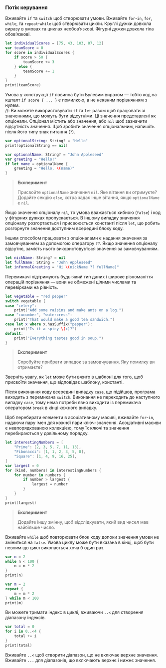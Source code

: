 ### Потік керування

Вживайте `if` та `switch` щоб створювати умови. Вживайте `for`-`in`, `for`, `while`, та `repeat`-`while` щоб створювати цикли. Круглі дужки довкола виразу в умовах та циклах необов’язкові. Фігурні дужки довкола тіла обов’язкові.

```swift
let individualScores = [75, 43, 103, 87, 12]
var teamScore = 0
for score in individualScores {
    if score > 50 {
        teamScore += 3
    } else {
        teamScore += 1
    }
}
print(teamScore)
```

Умова у конструкції `if` повинна бути Булевим виразом — тобто код на кшталт `if score { ... }` є помилкою, а не неявним порівнянням з нулем.  
//: Ви можете використовувати `if` та `let` разом щоб працювати зі значеннями, що можуть бути відсутніми. Ці значення представлені як опціонали. Опціонал містить або значення, або `nil` щоб зазначити відсутність значення. Щоб зробити значення опціональним, напишіть після його типу знак питання \(`?`\).

```swift
var optionalString: String? = "Hello"
print(optionalString == nil)

var optionalName: String? = "John Appleseed"
var greeting = "Hello!"
if let name = optionalName {
    greeting = "Hello, \(name)"
}
```

> **Експеримент**
>
> Присвойте `optionalName` значення `nil`. Яке вітання ви отримуєте? Додайте секцію `else`, котра задає інше вітання, якщо `optionalName` є `nil`.

Якщо значення опціоналу `nil`, то умова вважається хибною \(`false`\) і код у фігурних дужках пропускається. В іншому випадку значення опціоналу розгортається і присвоюється константі після `let`, що робить розгорнуте значення доступним всередині блоку коду.

Іншим способом працювати з опціоналами є надання значення за замовчуванням за допомогою оператору `??`. Якщо значення опціоналу відсутнє, замість нього використовується значення за замовчуванням.

```swift
let nickName: String? = nil
let fullName: String = "John Appleseed"
let informalGreeting = "Hi \(nickName ?? fullName)"
```

Перемикачі  підтримують будь-який тип даних і широке різноманіття операцій порівняння — вони не обмежені цілими числами та перевірками на рівність.

```swift
let vegetable = "red pepper"
switch vegetable {
case "celery":
    print("Add some raisins and make ants on a log.")
case "cucumber", "watercress":
    print("That would make a good tea sandwich.")
case let x where x.hasSuffix("pepper"):
    print("Is it a spicy \(x)?")
default:
    print("Everything tastes good in soup.")
}
```

> **Експеримент**
>
> Спробуйте прибрати випадок за замовчування. Яку помилку ви отримаєте?

Зверніть увагу, як `let` може бути вжито в шаблоні для того, щоб присвоїти значення, що відповідає шаблону, константі.

Після виконання коду всередині випадку `case`, що підійшов, програма виходить з перемикача `switch`. Виконання не переходить до наступного випадку `case`, тому нема потреби явно виходити із перемикача оператором `break` в кінці кожного випадку.

Щоб перебирати елементи в асоціативному масиві, вживайте `for`-`in`, надаючи пару імен для кожної пари ключ-значення. Асоціативні масиви є невпорядкованою колекцією, тому їх ключі та значення перебираються у довільному порядку.

```swift
let interestingNumbers = [
    "Prime": [2, 3, 5, 7, 11, 13],
    "Fibonacci": [1, 1, 2, 3, 5, 8],
    "Square": [1, 4, 9, 16, 25],
]
var largest = 0
for (kind, numbers) in interestingNumbers {
    for number in numbers {
        if number > largest {
            largest = number
        }
    }
}
print(largest)
```

> **Експеримент**
>
> Додайте іншу змінну, щоб відслідкувати, який вид чисел мав найбільше число.

Вживайте `while` щоб повторювати блок коду допоки значення умови не зміниться на `false`. Умова циклу може бути вказана в кінці, щоб бути певним що цикл виконається хоча б один раз.

```swift
var n = 2
while n < 100 {
    n = n * 2
}
print(n)

var m = 2
repeat {
    m = m * 2
} while m < 100
print(m)
```

Ви можете тримати індекс в циклі, вживаючи `..<` для створення діапазону індексів.

```swift
var total = 0
for i in 0..<4 {
    total += i
}
print(total)
```

Вживайте `..<` щоб створити діапазон, що не включає верхнє значення. Вживайте `...` для діапазонів, що включають верхнє і нижнє значення.

